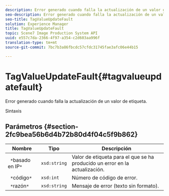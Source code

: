 ```yaml
---
description: Error generado cuando falla la actualización de un valor de etiqueta.
seo-description: Error generado cuando falla la actualización de un valor de etiqueta.
seo-title: TagValueUpdateFault
solution: Experience Manager
title: TagValueUpdateFault
topic: Scene7 Image Production System API
uuid: e557c7da-2366-4f97-a354-c2d603aa996f
translation-type: tm+mt
source-git-commit: 7bc7b3a86fbcdc57cfdc31745fae3afc06e44b15

---
```



# TagValueUpdateFault{#tagvalueupdatefault}

Error generado cuando falla la actualización de un valor de etiqueta.

Sintaxis

## Parámetros {#section-2fc9bea56b6d4b72b80d4f04c5f9b862}

| Nombre | Tipo | Descripción |
|---|---|---|
| ` *`basado en IP`*` | `xsd:string` | Valor de etiqueta para el que se ha producido un error en la actualización. |
| ` *`código`*` | `xsd:int` | Número de código de error. |
| ` *`razón`*` | `xsd:string` | Mensaje de error (texto sin formato). |


